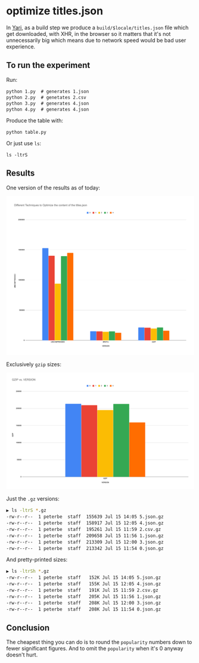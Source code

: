 # optimize titles.json

In [Yari](https://github.com/mdn/yari), as a build step we produce a
`build/$locale/titles.json` file which get downloaded, with XHR, in
the browser so it matters that it's not unnecessarily big which means
due to network speed would be bad user experience.

## To run the experiment

Run:

    python 1.py  # generates 1.json
    python 2.py  # genetates 2.csv
    python 3.py  # generates 4.json
    python 4.py  # generates 4.json

Produce the table with:

    python table.py

Or just use `ls`:

    ls -ltrS

## Results

One version of the results as of today:

![](./graph.png)

Exclusively `gzip` sizes:

![](./gzip-only.png)

Just the `.gz` versions:

```bash
▶ ls -ltrS *.gz
-rw-r--r--  1 peterbe  staff  155639 Jul 15 14:05 5.json.gz
-rw-r--r--  1 peterbe  staff  158917 Jul 15 12:05 4.json.gz
-rw-r--r--  1 peterbe  staff  195261 Jul 15 11:59 2.csv.gz
-rw-r--r--  1 peterbe  staff  209658 Jul 15 11:56 1.json.gz
-rw-r--r--  1 peterbe  staff  213309 Jul 15 12:00 3.json.gz
-rw-r--r--  1 peterbe  staff  213342 Jul 15 11:54 0.json.gz
```

And pretty-printed sizes:

```bash
▶ ls -ltrSh *.gz
-rw-r--r--  1 peterbe  staff   152K Jul 15 14:05 5.json.gz
-rw-r--r--  1 peterbe  staff   155K Jul 15 12:05 4.json.gz
-rw-r--r--  1 peterbe  staff   191K Jul 15 11:59 2.csv.gz
-rw-r--r--  1 peterbe  staff   205K Jul 15 11:56 1.json.gz
-rw-r--r--  1 peterbe  staff   208K Jul 15 12:00 3.json.gz
-rw-r--r--  1 peterbe  staff   208K Jul 15 11:54 0.json.gz
```

## Conclusion

The cheapest thing you can do is to round the `popularity` numbers down to
fewer significant figures. And to omit the `popularity` when it's 0 anyway
doesn't hurt.
